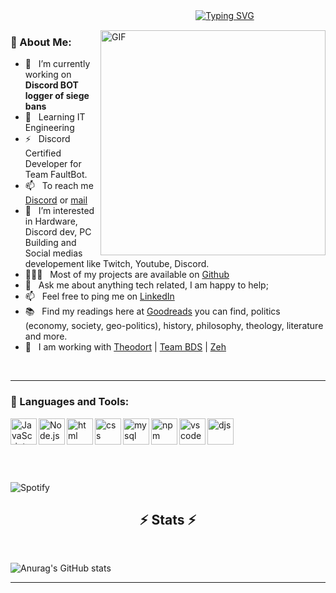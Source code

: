 ㅤㅤㅤㅤㅤㅤㅤㅤㅤㅤㅤㅤㅤㅤㅤㅤㅤㅤㅤㅤㅤㅤㅤ[![Typing SVG](https://readme-typing-svg.herokuapp.com/?lines=Welcome+to+my+profile)](https://git.io/typing-svg)


<img align="right" alt="GIF" src="https://raw.githubusercontent.com/rahul-jha98/rahul-jha98/main/techstack.gif" width="360px"/>
  
### 🧐 About Me:


- 🔭 &nbsp; I’m currently working on **Discord BOT logger of siege bans**
- 🌱 &nbsp; Learning IT Engineering
- ⚡ &nbsp; Discord Certified Developer for Team FaultBot.
- 📫 &nbsp; To reach me [Discord](https://discord.gg/zeh) or [mail](mailto:theoperson333@gmail.com?subject=[Contact])
- 👀 &nbsp; I’m interested in Hardware, Discord dev, PC Building and Social medias developement like Twitch, Youtube, Discord.
- 👨🏻‍💻 &nbsp; Most of my projects are available on [Github](https://github.com/JUGUK?tab=repositories)
- 💬 &nbsp; Ask me about anything tech related, I am happy to help;
- 📫 &nbsp; Feel free to ping me on [LinkedIn](https://www.linkedin.com/in/theoperson/)
- 📚 &nbsp; Find my readings here at [Goodreads](https://www.goodreads.com/user/show/141668859-th-o-person) you can find, politics (economy, society, geo-politics), history, philosophy, theology, literature and more. 
- 👥 &nbsp; I am working with [Theodort](https://www.youtube.com/c/THEODOREBIEN) | [Team BDS](https://twitter.com/TeamBDS) | [Zeh](https://www.youtube.com/c/ZehOnFire)



<br>
<hr>

### 🔨 Languages and Tools:
 

<a href="https://developer.mozilla.org/en-US/docs/Web/JavaScript" target="_blank"> <img align="left" alt="JavaScript" height ="42px"  src="https://raw.githubusercontent.com/rahul-jha98/github_readme_icons/main/language_and_tools/square/javascript/javascript.svg"> </a>


<a href="https://nodejs.org" target="_blank"><img align="left" alt="Node.js" height ="42px" src="https://raw.githubusercontent.com/rahul-jha98/github_readme_icons/main/language_and_tools/square/node/node.svg"></a> 
 
<a href="https://nodejs.org" target="_blank"><img align="left" alt="html" height ="42px" src="https://cdn.discordapp.com/attachments/852237333427126291/898946500300787762/1200px-HTML5_logo_and_wordmark.svg.png"></a> 
  
<a href="https://nodejs.org" target="_blank"><img align="left" alt="css" height ="42px" src="https://cdn.discordapp.com/attachments/852237333427126291/898946463999090738/CSS3_logo_and_wordmark.svg.png"></a> 
   
<a href="https://nodejs.org" target="_blank"><img align="left" alt="mysql" height ="42px" src="https://cdn.discordapp.com/attachments/852237333427126291/898954833455906837/1200px-MySQL.svg.png"></a> 
    
<a href="https://nodejs.org" target="_blank"><img align="left" alt="npm" height ="42px" src="https://cdn.discordapp.com/attachments/852237333427126291/898955026473578506/npm-logo.png"></a> 
     
<a href="https://nodejs.org" target="_blank"><img align="left" alt="vscode" height ="42px" src="https://cdn.discordapp.com/attachments/852237333427126291/898947075981594734/Visual_Studio_Code_1.35_icon.svg.png"></a> 
      
<a href="https://nodejs.org" target="_blank"><img align="left" alt="djs" height ="42px" src="https://cdn.discordapp.com/attachments/852237333427126291/898946373066571816/meta-image.png"></a> 





<br><br><br><br><br><br>
![Spotify](https://novatorem.vercel.app/api/spotify)
<br>

<h2 align="center">⚡ Stats ⚡</h2>
<br>
<p align=center>
  <div align=center>
   </div>

 
 ![Anurag's GitHub stats](https://github-readme-stats.vercel.app/api?username=juguk&show_icons=true&theme=tokyonight)
 

</p>

<hr>




